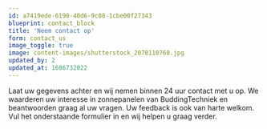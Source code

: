 ```yaml
---
id: a7419ede-6198-40d6-9c08-1cbe00f27343
blueprint: contact_block
title: 'Neem contact op'
form: contact_us
image_toggle: true
image: content-images/shutterstock_2078110768.jpg
updated_by: 2
updated_at: 1686732022
---
```

Laat uw gegevens achter en wij nemen binnen 24 uur contact met u op. We waarderen uw interesse in zonnepanelen van BuddingTechniek en beantwoorden graag al uw vragen. Uw feedback is ook van harte welkom. Vul het onderstaande formulier in en wij helpen u graag verder.